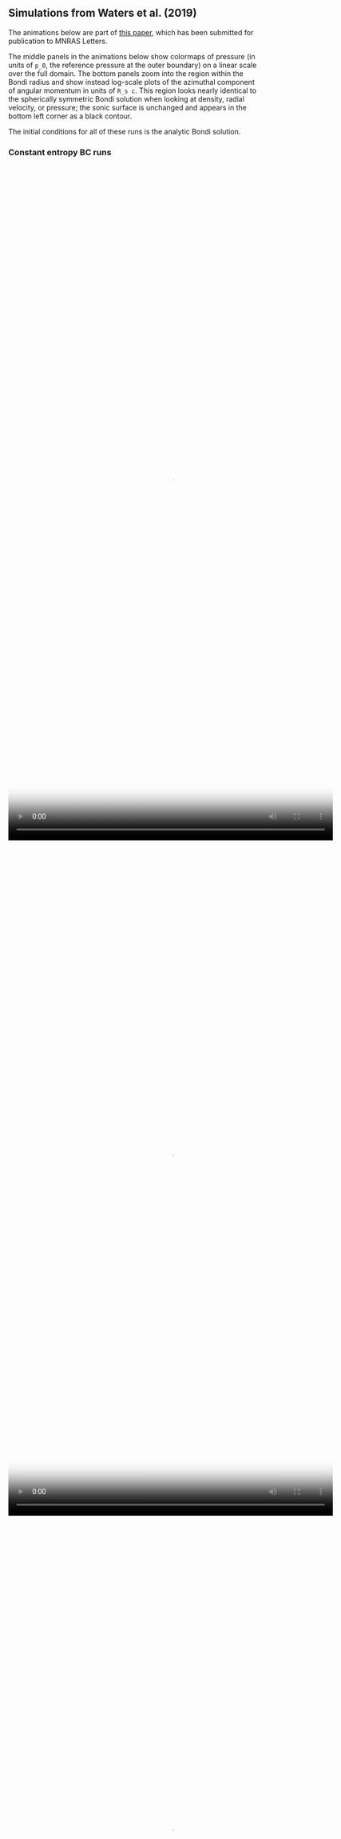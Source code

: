 ## Simulations from Waters et al. (2019)

The animations below are part of [this paper](https://arxiv.org), which has been submitted for publication to MNRAS Letters.

The middle panels in the animations below show colormaps of pressure (in units of `p_0`, the reference pressure at the outer boundary) on a linear scale over the full domain.  The bottom panels zoom into the region within the Bondi radius and show instead log-scale plots of the azimuthal component of angular momentum in units of `R_s c`.  This region looks nearly identical to the spherically symmetric Bondi solution when looking at density, radial velocity, or pressure; the sonic surface is unchanged and appears in the bottom left corner as a black contour.  

The initial conditions for all of these runs is the analytic Bondi solution.  

### Constant entropy BC runs

<video poster="poster.png" width="650" height="1350" controls preload> 
    <source src="A2_movie.mp4" media="only screen and (min-device-width: 568px)"></source> 
    <source src="A2_movie.mp4" media="only screen and (max-device-width: 568px)"></source> 
</video>
<video poster="poster.png" width="650" height="1350" controls preload> 
    <source src="A3_movie.mp4" media="only screen and (min-device-width: 568px)"></source> 
    <source src="A3_movie.mp4" media="only screen and (max-device-width: 568px)"></source> 
</video>
<video poster="poster.png" width="650" height="1350" controls preload> 
    <source src="A4_movie.mp4" media="only screen and (min-device-width: 568px)"></source> 
    <source src="A4_movie.mp4" media="only screen and (max-device-width: 568px)"></source> 
</video>

### Constant pressure BC runs
<video poster="poster.png" width="650" height="1350" controls preload> 
    <source src="B2_movie.mp4" media="only screen and (min-device-width: 568px)"></source> 
    <source src="B2_movie.mp4" media="only screen and (max-device-width: 568px)"></source> 
</video>
<video poster="poster.png" width="650" height="1350" controls preload> 
    <source src="B3_movie.mp4" media="only screen and (min-device-width: 568px)"></source> 
    <source src="B3_movie.mp4" media="only screen and (max-device-width: 568px)"></source> 
</video>

### Acknowledgements
These simulations were run on the Instituional Computing clusters at Los Alamos National Laboratory under allocation award w19_rhdccasims (PI: T. Waters).  We thank the [high performance computing team](https://www.lanl.gov/org/ddste/aldsc/hpc/index.php) for their continued effors, as well as the developers of the public GRMHD code [Athena++](https://github.com/PrincetonUniversity/athena-public-version/graphs/contributors).  

